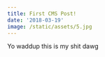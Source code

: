 ```yaml
---
title: First CMS Post!
date: '2018-03-19'
image: /static/assets/5.jpg
---
```

Yo waddup this is my shit dawg
